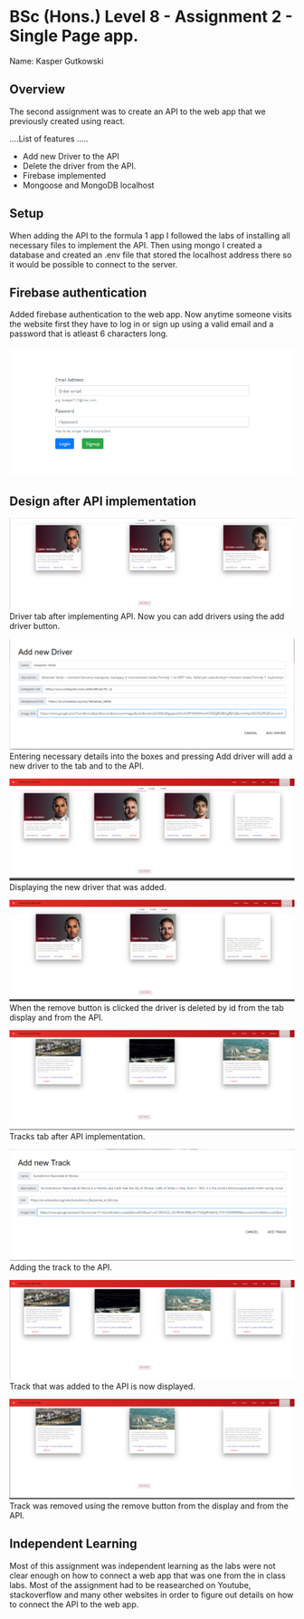 # BSc (Hons.) Level 8 - Assignment 2 - Single Page app.

Name: Kasper Gutkowski

##  Overview

The second assignment was to create an API to the web app that we previously created using react.

....List of features .....

- Add new Driver to the API
- Delete the driver from the API.
- Firebase implemented
- Mongoose and MongoDB localhost

##  Setup

When adding the API to the formula 1 app I followed the labs of installing all necessary files to implement the API. Then using mongo I created a database and created an .env file that stored the localhost address there so it would be possible to connect to the server.

## Firebase authentication
Added firebase authentication to the web app. Now anytime someone visits the website first they have to log in or sign up using a valid email and a password that is atleast 6 characters long.

![Screenshot](firebase.PNG)

## Design after API implementation

![Screenshot](driverswithapi.PNG)
Driver tab after implementing API. Now you can add drivers using the add driver button.

![Screenshot](addingdriver.PNG)
Entering necessary details into the boxes and pressing Add driver will add a new driver to the tab and to the API.

![Screenshot](driveradded.PNG)
Displaying the new driver that was added.

![Screenshot](driverremove.PNG)
When the remove button is clicked the driver is deleted by id from the tab display and from the API.

![Screenshot](trackswithapi.PNG)
Tracks tab after API implementation.

![Screenshot](addingtrack.PNG)
Adding the track to the API.

![Screenshot](trackadded.PNG)
Track that was added to the API is now displayed.

![Screenshot](trackremove.PNG)
Track was removed using the remove button from the display and from the API.

## Independent Learning
Most of this assignment was independent learning as the labs were not clear enough on how to connect a web app that was one from the in class labs. Most of the assignment had to be reasearched on Youtube, stackoverflow and many other websites in order to figure out details on how to connect the API to the web app.
